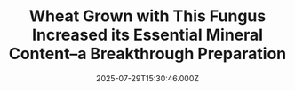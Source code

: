 ---
title: "Wheat Grown with This Fungus Increased its Essential Mineral Content–a Breakthrough Preparation"
date: 2025-07-29T15:30:46.000Z
category: Human Kindness
externalLink: "https://www.goodnewsnetwork.org/wheat-grown-with-this-fungus-increased-its-essential-mineral-content-a-breakthrough-preparation/"
image: ""
excerpt: "Scientists have discovered that pairing wheat with a special soil fungus can significantly enhance its nutritional value. This partnership leads to bigger grains that are richer in zinc and phosphorus without increasing anti-nutrients that block absorption. As a result, the wheat becomes a healthier option for human diets. Researchers believe this fungal strategy could […] The post Wheat Grown with…"
---
